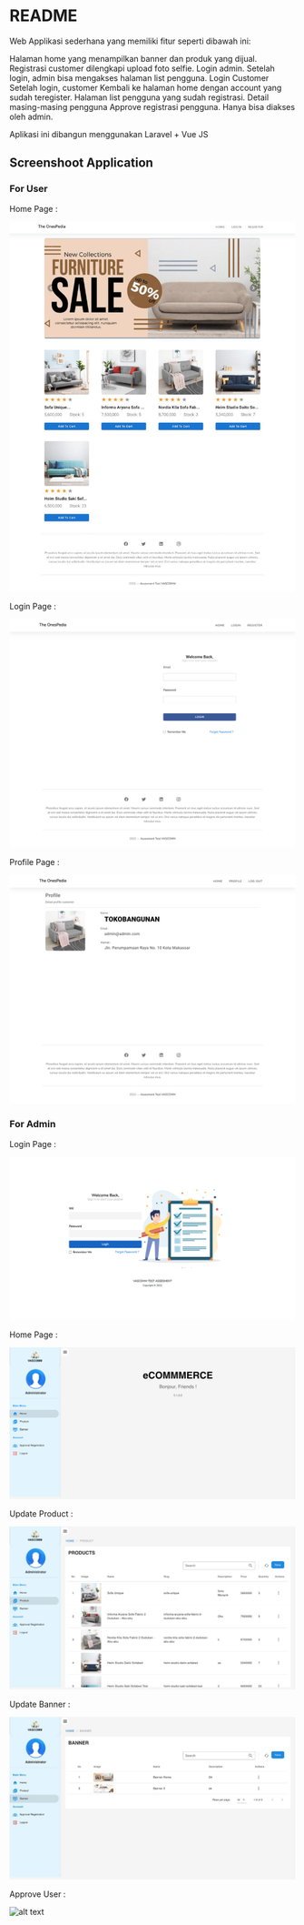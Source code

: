 # README #

Web Applikasi sederhana yang memiliki fitur seperti dibawah ini:

Halaman home yang menampilkan banner dan produk yang dijual.
Registrasi customer dilengkapi upload foto selfie.
Login admin.
Setelah login, admin bisa mengakses halaman list pengguna.
Login Customer
Setelah login, customer Kembali ke halaman home dengan account yang sudah teregister.
Halaman list pengguna yang sudah registrasi.
Detail masing-masing pengguna
Approve registrasi pengguna.
Hanya bisa diakses oleh admin.

Aplikasi ini dibangun menggunakan Laravel + Vue JS


## Screenshoot Application ###

### For User ###

Home Page :

![alt text](public/application/home.jpg)

Login Page :

![alt text](public/application/login.png)

Profile Page :

![alt text](public/application/profile.png)


### For Admin ###

Login Page :

![alt text](public/application/loginadmin.png)

Home Page :

![alt text](public/application/homeadmin.png)

Update Product :

![alt text](public/application/productadmin.jpg)

Update Banner :

![alt text](public/application/banneradmin.jpg)

Approve User :

![alt text](public/application/approveadmin.jpg)

